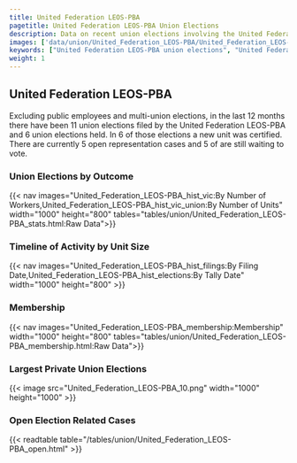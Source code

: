 ```yaml
---
title: United Federation LEOS-PBA
pagetitle: United Federation LEOS-PBA Union Elections
description: Data on recent union elections involving the United Federation LEOS-PBA.
images: ['data/union/United_Federation_LEOS-PBA/United_Federation_LEOS-PBA_hist_vic.png', 'data/union/United_Federation_LEOS-PBA/United_Federation_LEOS-PBA_hist_size.png', 'data/union/United_Federation_LEOS-PBA/United_Federation_LEOS-PBA_10.png']
keywords: ["United Federation LEOS-PBA union elections", "United Federation LEOS-PBA unions","Union elections"]
weight: 1
---
```

##  United Federation LEOS-PBA

Excluding public employees and multi-union elections, in the last 12 months there have been 11 union elections filed by the United Federation LEOS-PBA and 6 union elections held. In 6 of those elections a new unit was certified. There are currently 5 open representation cases and 5 of are still waiting to vote.

### Union Elections by Outcome
{{< nav images="United_Federation_LEOS-PBA_hist_vic:By Number of Workers,United_Federation_LEOS-PBA_hist_vic_union:By Number of Units" width="1000" height="800" tables="tables/union/United_Federation_LEOS-PBA_stats.html:Raw Data">}}

### Timeline of Activity by Unit Size
{{< nav images="United_Federation_LEOS-PBA_hist_filings:By Filing Date,United_Federation_LEOS-PBA_hist_elections:By Tally Date" width="1000" height="800" >}}

### Membership
{{< nav images="United_Federation_LEOS-PBA_membership:Membership" width="1000" height="800" tables="tables/union/United_Federation_LEOS-PBA_membership.html:Raw Data">}}

### Largest Private Union Elections
{{< image src="United_Federation_LEOS-PBA_10.png" width="1000" height="1000"  >}}

### Open Election Related Cases
{{< readtable table="/tables/union/United_Federation_LEOS-PBA_open.html" >}}

